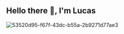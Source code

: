 ## Hello there 👋, I'm Lucas

![53520d95-f67f-43dc-b55a-2b9271d77ae3](https://github.com/user-attachments/assets/5ffaa969-3d6f-478c-ad08-453e5aff32be)



<!--
**Lucas-F-Analysis/Lucas-F-Analysis** is a ✨ _special_ ✨ repository because its `README.md` (this file) appears on your GitHub profile.

Here are some ideas to get you started:

- 🔭 I’m currently working on ...
- 🌱 I’m currently learning ...
- 👯 I’m looking to collaborate on ...
- 🤔 I’m looking for help with ...
- 💬 Ask me about ...
- 📫 How to reach me: ...
- 😄 Pronouns: ...
- ⚡ Fun fact: ...
-->
